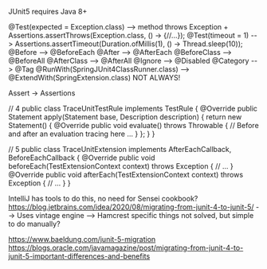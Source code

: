 JUnit5 requires Java 8+

@Test(expected =  Exception.class) --> method throws Exception + Assertions.assertThrows(Exception.class, () -> {//...});
@Test(timeout = 1) --> Assertions.assertTimeout(Duration.ofMillis(1), () -> Thread.sleep(10));
@Before --> @BeforeEach
@After --> @AfterEach
@BeforeClass --> @BeforeAll
@AfterClass --> @AfterAll
@Ignore --> @Disabled
@Category --> @Tag
@RunWith(SpringJUnit4ClassRunner.class) --> @ExtendWith(SpringExtension.class) NOT ALWAYS!

Assert -> Assertions

// 4
public class TraceUnitTestRule implements TestRule {
    @Override
    public Statement apply(Statement base, Description description) {
        return new Statement() {
            @Override
            public void evaluate() throws Throwable {
                // Before and after an evaluation tracing here 
                ...
            }
        };
    }
}

// 5
public class TraceUnitExtension implements AfterEachCallback, BeforeEachCallback {
    @Override
    public void beforeEach(TestExtensionContext context) throws Exception {
        // ...
    }
    @Override
    public void afterEach(TestExtensionContext context) throws Exception {
        // ...
    }
}

IntelliJ has tools to do this, no need for Sensei cookbook?
https://blog.jetbrains.com/idea/2020/08/migrating-from-junit-4-to-junit-5/
--> Uses vintage engine
--> Hamcrest specific things not solved, but simple to do manually?


https://www.baeldung.com/junit-5-migration
https://blogs.oracle.com/javamagazine/post/migrating-from-junit-4-to-junit-5-important-differences-and-benefits
